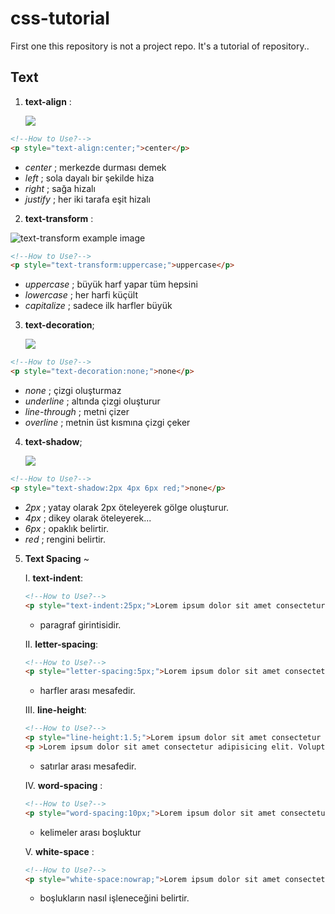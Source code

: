 # css-tutorial
First one this repository is not a project repo. It's a tutorial of repository.. 

## Text
1. **text-align** :
    

   ![](https://imgur.com/NFxHy56.png)
   
```html
<!--How to Use?-->
<p style="text-align:center;">center</p>
```
    
  - *center* ; merkezde durması demek
  - *left* ; sola dayalı bir şekilde hiza
  - *right* ; sağa hizalı
  - *justify* ; her iki tarafa eşit hizalı


2. **text-transform** : 


![text-transform example image](https://imgur.com/OCQD6xR.png)
```html
<!--How to Use?-->
<p style="text-transform:uppercase;">uppercase</p>
```

 - *uppercase* ; büyük harf yapar tüm hepsini
 - *lowercase* ; her harfi küçült
 - *capitalize* ; sadece ilk harfler büyük
   

3. **text-decoration**;


    ![](https://imgur.com/jWXXa1F.png) 



```html
<!--How to Use?-->
<p style="text-decoration:none;">none</p>
```
- *none* ; çizgi oluşturmaz 
- *underline* ; altında çizgi oluşturur
- *line-through* ; metni çizer 
- *overline* ; metnin üst kısmına çizgi çeker 


4. **text-shadow**;


    ![](https://imgur.com/7E4hduI.png) 



```html
<!--How to Use?-->
<p style="text-shadow:2px 4px 6px red;">none</p>
```
- *2px* ; yatay olarak 2px öteleyerek gölge oluşturur.
- *4px* ; dikey olarak öteleyerek...
- *6px* ; opaklık belirtir.
- *red* ; rengini belirtir. 


5. **Text Spacing** ~


    I. **text-indent**: 
    
    
    ```html
    <!--How to Use?-->
    <p style="text-indent:25px;">Lorem ipsum dolor sit amet consectetur adipisicing elit. Voluptatem, reiciendis.</p>
    ```
    - paragraf girintisidir.

          
    II. **letter-spacing**:

    
    ```html
    <!--How to Use?-->
    <p style="letter-spacing:5px;">Lorem ipsum dolor sit amet consectetur adipisicing elit. Voluptatem, reiciendis.</p>
    ```
    - harfler arası mesafedir.
    
    
    III. **line-height**:
    
    
    ```html
    <!--How to Use?-->
    <p style="line-height:1.5;">Lorem ipsum dolor sit amet consectetur adipisicing elit. Voluptatem, reiciendis.</p>
    <p >Lorem ipsum dolor sit amet consectetur adipisicing elit. Voluptatem, reiciendis.</p>
    ```
    - satırlar arası mesafedir.
    
    
    IV. **word-spacing** : 
    
    ```html
    <!--How to Use?-->
    <p style="word-spacing:10px;">Lorem ipsum dolor sit amet consectetur adipisicing elit. Voluptatem, reiciendis.</p>
    ```
    - kelimeler arası boşluktur


    V. **white-space** :
    
    ```html
    <!--How to Use?-->
    <p style="white-space:nowrap;">Lorem ipsum dolor sit amet consectetur adipisicing elit. Voluptatem, reiciendis.</p>
    ```
    - boşlukların nasıl işleneceğini belirtir.
    

